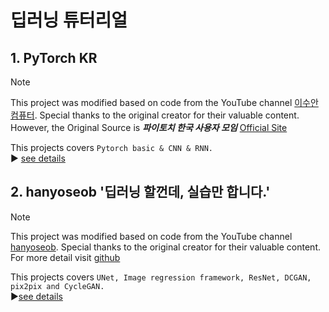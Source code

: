 # 딥러닝 튜터리얼

## 1. PyTorch KR
> [!NOTE]
> This project was modified based on code from the YouTube channel [이수안컴퓨터](https://www.youtube.com/c/이수안컴퓨터). Special thanks to the original creator for their valuable content. <br>
> However, the Original Source is ***파이토치 한국 사용자 모임*** [Official Site](https://tutorials.pytorch.kr/)

This projects covers `Pytorch basic & CNN & RNN.`<br>
&#9654; [see details](https://github.com/ksouth0413/dltutorial/blob/main/%EC%9D%B4%EC%88%98%EC%95%88%EC%BB%B4%ED%93%A8%ED%84%B0%20'%ED%8C%8C%EC%9D%B4%ED%86%A0%EC%B9%98%20PyTorch'/README.md)

## 2. hanyoseob '딥러닝 할껀데, 실습만 합니다.'
> [!NOTE]
> This project was modified based on code from the YouTube channel [hanyoseob](https://youtube.com/playlist?list=PLqtXapA2WDqbE6ghoiEJIrmEnndQ7ouys&si=yQvyioh6B6R2dYJh). Special thanks to the original creator for their valuable content. <br>
> For more detail visit [github](https://github.com/hanyoseob)

This projects covers `UNet, Image regression framework, ResNet, DCGAN, pix2pix and CycleGAN.`<br>
&#9654;[see details]()
